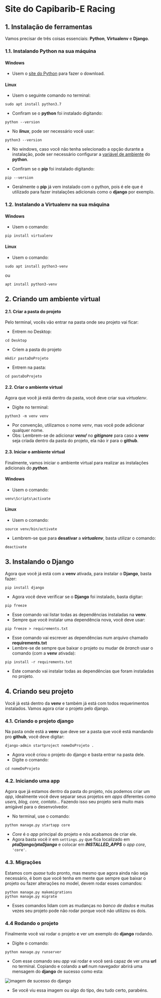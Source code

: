 # Site do Capibarib-E Racing

## 1. Instalação de ferramentas
Vamos precisar de três coisas essenciais: **Python**, **Virtualenv** e **Django**.

### 1.1. Instalando Python na sua máquina

#### Windows
- Usem o [site do Python](https://www.python.org/downloads/) para fazer o download.

#### Linux
- Usem o seguinte comando no terminal:

```sudo apt install python3.7```

- Confiram se o **python** foi instalado digitando:

```python --version```

- No ***linux***, pode ser necessário você usar:

```python3 --version```

- No windows, caso você não tenha selecionado a opção durante a instalação, pode ser necessário configurar a [variável de ambiente](https://python.org.br/instalacao-windows/) do **python**.

- Confiram se o **pip** foi instalado digitando: 

```pip --version```

- Geralmente o **pip** já vem instalado com o python, pois é ele que é utilizado para fazer instalações adicionais como o **django** por exemplo.

### 1.2. Instalando a Virtualenv na sua máquina

#### Windows
- Usem o comando:

```pip install virtualenv```

#### Linux
- Usem o comando:

```sudo apt install python3-venv```

ou

```apt install python3-venv```


## 2. Criando um ambiente virtual

#### 2.1. Criar a pasta do projeto
Pelo terminal, vocês vão entrar na pasta onde seu projeto vai ficar:

- Entrem no Desktop:

```cd Desktop```

- Criem a pasta do projeto

```mkdir pastaDoProjeto```

- Entrem na pasta:

```cd pastaDoProjeto```

#### 2.2. Criar o ambiente virtual
Agora que você já está dentro da pasta, você deve criar sua *virtualenv*.

- Digite no terminal:

```python3 -m venv venv```

- Por convenção, utilizamos o nome *venv*, mas você pode adicionar qualquer nome.
- Obs: Lembrem-se de adicionar ***venv/*** no ***gitignore*** para caso a **venv** seja criada dentro da pasta do projeto, ela não ir para o **github**.

#### 2.3. Iniciar o ambiente virtual
Finalmente, vamos iniciar o ambiente virtual para realizar as instalações adicionais do ***python***.

#### Windows
- Usem o comando:

```venv\Scripts\activate```

#### Linux
- Usem o comando:

```source venv/bin/activate```

- Lembrem-se que para **desativar** a ***virtualenv***, basta utilizar o comando:

```deactivate```

## 3. Instalando o **Django**
Agora que você já está com a **venv** ativada, para instalar o **Django**, basta fazer:

```pip install django```

- Agora você deve verificar se o **Django** foi instalado, basta digitar:

```pip freeze```

- Esse comando vai listar todas as dependências instaladas na **venv**.
- Sempre que você instalar uma dependência nova, você deve usar:

```pip freeze > requirements.txt```

- Esse comando vai escrever as dependências num arquivo chamado **requirements.txt**
- Lembre-se de sempre que baixar o projeto ou mudar de *branch* usar o comando (com a **venv** ativada):

```pip install -r requirements.txt```

- Este comando vai instalar todas as dependências que foram instaladas no projeto.

## 4. Criando seu projeto
Você já está dentro da **venv** e também já está com todos requerimentos instalados. Vamos agora criar o projeto pelo django.

### 4.1. Criando o projeto django
Na pasta onde está a **venv** que deve ser a pasta que você está mandando pro **github**, você deve digitar:

```django-admin startproject nomeDoProjeto .```

- Agora você criou o projeto do django e basta entrar na pasta dele.
- Digite o comando:

```cd nomeDoProjeto```

### 4.2. Iniciando uma app
Agora que já estamos dentro da pasta do projeto, nós podemos criar um *app*, idealmente você deve separar seus projetos em *apps* diferentes como *users, blog, core, contato*... Fazendo isso seu projeto será muito mais amigável para o desenvolvedor.

- No terminal, use o comando:

```python manage.py startapp core```

- *Core* é o *app* principal do projeto e nós acabamos de criar ele.
- Agora basta você ir em `settings.py` que fica localizado em ***ptaDjango/ptaDjango*** e colocar em ***INSTALLED_APPS*** o *app core*, `'core'`.

### 4.3. Migrações
Estamos com *quase* tudo pronto, mas mesmo que agora ainda não seja necessário, é bom que você tenha em mente que sempre que baixar o projeto ou fazer alterações no model, devem rodar esses comandos:

```
python manage.py makemigrations
python manage.py migrate
```

- Esses comandos lidam com as mudanças no *banco de dados* e muitas vezes seu projeto pode não rodar porque você não utilizou os dois.

### 4.4 Rodando o projeto
Finalmente você vai rodar o projeto e ver um exemplo do **django** rodando.

- Digite o comando:

```
python manage.py runserver
```

- Com esse comando seu *app* vai rodar e você será capaz de ver uma **url** no terminal. Copiando e colando a **url** num navegador abrirá uma mensagem do **django** de sucesso como esta:

![imagem de sucesso do django](https://docs.aws.amazon.com/elasticbeanstalk/latest/dg/images/eb_django_deployed.png)

- Se você viu essa imagem ou algo do tipo, deu tudo certo, parabéns.